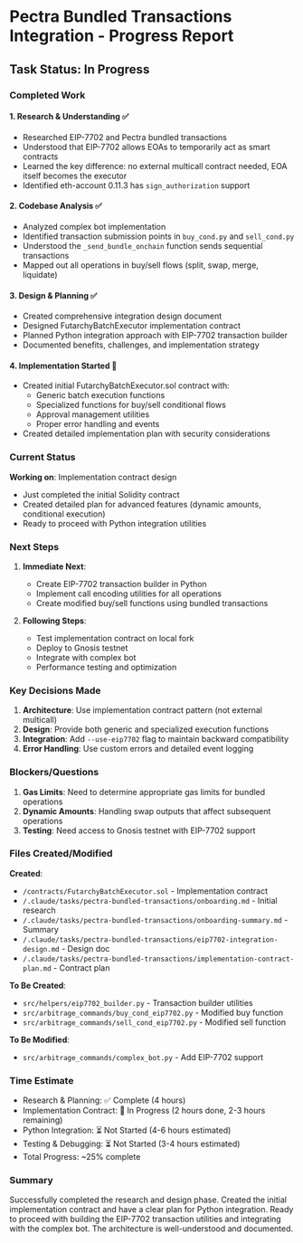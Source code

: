 # Pectra Bundled Transactions Integration - Progress Report

## Task Status: In Progress

### Completed Work

#### 1. Research & Understanding ✅
- Researched EIP-7702 and Pectra bundled transactions
- Understood that EIP-7702 allows EOAs to temporarily act as smart contracts
- Learned the key difference: no external multicall contract needed, EOA itself becomes the executor
- Identified eth-account 0.11.3 has `sign_authorization` support

#### 2. Codebase Analysis ✅
- Analyzed complex bot implementation
- Identified transaction submission points in `buy_cond.py` and `sell_cond.py`
- Understood the `_send_bundle_onchain` function sends sequential transactions
- Mapped out all operations in buy/sell flows (split, swap, merge, liquidate)

#### 3. Design & Planning ✅
- Created comprehensive integration design document
- Designed FutarchyBatchExecutor implementation contract
- Planned Python integration approach with EIP-7702 transaction builder
- Documented benefits, challenges, and implementation strategy

#### 4. Implementation Started 🔄
- Created initial FutarchyBatchExecutor.sol contract with:
  - Generic batch execution functions
  - Specialized functions for buy/sell conditional flows
  - Approval management utilities
  - Proper error handling and events
- Created detailed implementation plan with security considerations

### Current Status

**Working on**: Implementation contract design
- Just completed the initial Solidity contract
- Created detailed plan for advanced features (dynamic amounts, conditional execution)
- Ready to proceed with Python integration utilities

### Next Steps

1. **Immediate Next**:
   - Create EIP-7702 transaction builder in Python
   - Implement call encoding utilities for all operations
   - Create modified buy/sell functions using bundled transactions

2. **Following Steps**:
   - Test implementation contract on local fork
   - Deploy to Gnosis testnet
   - Integrate with complex bot
   - Performance testing and optimization

### Key Decisions Made

1. **Architecture**: Use implementation contract pattern (not external multicall)
2. **Design**: Provide both generic and specialized execution functions
3. **Integration**: Add `--use-eip7702` flag to maintain backward compatibility
4. **Error Handling**: Use custom errors and detailed event logging

### Blockers/Questions

1. **Gas Limits**: Need to determine appropriate gas limits for bundled operations
2. **Dynamic Amounts**: Handling swap outputs that affect subsequent operations
3. **Testing**: Need access to Gnosis testnet with EIP-7702 support

### Files Created/Modified

**Created**:
- `/contracts/FutarchyBatchExecutor.sol` - Implementation contract
- `/.claude/tasks/pectra-bundled-transactions/onboarding.md` - Initial research
- `/.claude/tasks/pectra-bundled-transactions/onboarding-summary.md` - Summary
- `/.claude/tasks/pectra-bundled-transactions/eip7702-integration-design.md` - Design doc
- `/.claude/tasks/pectra-bundled-transactions/implementation-contract-plan.md` - Contract plan

**To Be Created**:
- `src/helpers/eip7702_builder.py` - Transaction builder utilities
- `src/arbitrage_commands/buy_cond_eip7702.py` - Modified buy function
- `src/arbitrage_commands/sell_cond_eip7702.py` - Modified sell function

**To Be Modified**:
- `src/arbitrage_commands/complex_bot.py` - Add EIP-7702 support

### Time Estimate

- Research & Planning: ✅ Complete (4 hours)
- Implementation Contract: 🔄 In Progress (2 hours done, 2-3 hours remaining)
- Python Integration: ⏳ Not Started (4-6 hours estimated)
- Testing & Debugging: ⏳ Not Started (3-4 hours estimated)
- Total Progress: ~25% complete

### Summary

Successfully completed the research and design phase. Created the initial implementation contract and have a clear plan for Python integration. Ready to proceed with building the EIP-7702 transaction utilities and integrating with the complex bot. The architecture is well-understood and documented.